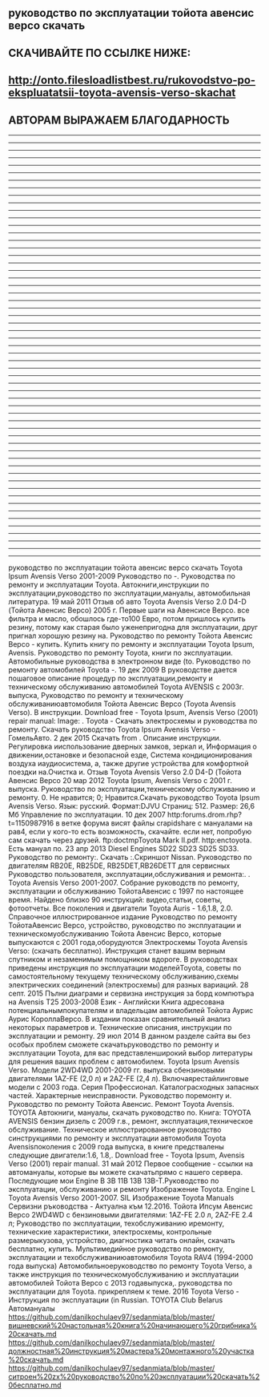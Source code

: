 руководство по эксплуатации тойота авенсис версо скачать
--------------------------------------------------
СКАЧИВАЙТЕ ПО ССЫЛКЕ НИЖЕ:
--------------------------------------------------
http://onto.filesloadlistbest.ru/rukovodstvo-po-ekspluatatsii-toyota-avensis-verso-skachat
--------------------------------------------------
АВТОРАМ ВЫРАЖАЕМ БЛАГОДАРНОСТЬ
--------------------------------------------------
--------------------------------------------------
--------------------------------------------------
--------------------------------------------------
--------------------------------------------------
--------------------------------------------------
--------------------------------------------------
--------------------------------------------------
--------------------------------------------------
--------------------------------------------------
--------------------------------------------------
--------------------------------------------------
--------------------------------------------------
--------------------------------------------------
--------------------------------------------------
--------------------------------------------------
--------------------------------------------------
--------------------------------------------------
--------------------------------------------------
--------------------------------------------------
--------------------------------------------------
--------------------------------------------------
--------------------------------------------------
--------------------------------------------------
--------------------------------------------------
--------------------------------------------------
--------------------------------------------------
--------------------------------------------------
--------------------------------------------------
--------------------------------------------------
--------------------------------------------------
--------------------------------------------------
--------------------------------------------------
--------------------------------------------------
--------------------------------------------------
--------------------------------------------------
--------------------------------------------------
--------------------------------------------------
--------------------------------------------------
--------------------------------------------------
--------------------------------------------------
--------------------------------------------------
--------------------------------------------------
--------------------------------------------------
--------------------------------------------------
--------------------------------------------------
--------------------------------------------------
--------------------------------------------------
--------------------------------------------------
--------------------------------------------------
--------------------------------------------------
--------------------------------------------------
--------------------------------------------------
--------------------------------------------------
--------------------------------------------------
--------------------------------------------------
--------------------------------------------------
--------------------------------------------------
руководство по эксплуатации тойота авенсис версо скачать Toyota Ipsum Avensis Verso 2001-2009 Руководство по  -. Руководства по ремонту и эксплуатации Toyota. Автокниги,инструкции по эксплуатации,руководство по эксплуатации,мануалы, автомобильная литература. 19 май 2011  Отзыв об авто Toyota Avensis Verso 2.0 D4-D (Тойота Авенсис Версо) 2005 г. Первые шаги на Авенсисе Версо.  все фильтра и масло, обошлось где-то100 Евро, потом пришлось купить резину, потому как старая было уженепригодна для эксплуатации, друг пригнал хорошую резину на. Руководство по ремонту Тойота Авенсис Версо - купить. Купить книгу по ремонту и эксплуатации Toyota Ipsum, Avensis. Руководство по ремонту Toyota, книги по эксплуатации. Автомобильные руководства в электронном виде (to. Руководство по ремонту автомобилей Toyota -. 19 дек 2009  В руководстве дается пошаговое описание процедур по эксплуатации,ремонту и техническому обслуживанию автомобилей Toyota AVENSIS с 2003г. выпуска,  Руководство по ремонту и техническому обслуживаниюавтомобиля Тойота Авенсис Версо (Toyota Avensis Verso). В инструкции. Download free - Toyota Ipsum, Avensis Verso (2001) repair manual: Image: . Toyota - Скачать электросхемы и руководства по ремонту. Скачать руководство Toyota Ipsum Avensis Verso - ГомельАвто. 2 дек 2015  Скачать from . Описание инструкции. Регулировка ииспользование дверных замков, зеркал и, Информация о движении,остановке и безопасной езде, Система кондиционирования воздуха иаудиосистема, а, также другие устройства для комфортной поездки на.Очистка и. Отзыв Toyota Avensis Verso 2.0 D4-D (Тойота Авенсис Версо
20 мар 2012  Toyota Ipsum, Avensis Verso с 2001 г. выпуска. Руководство по эксплуатации,техническому обслуживанию и ремонту. 0. Не нравится; 0; Нравится.Скачать руководство Toyota Ipsum Avensis Verso. Язык: русский. Формат:DJVU Страниц: 512. Размер: 26,6 Мб Управление по эксплуатации. 10 дек 2007  http:forums.drom.rhp?t=1150987916 в ветке форума висят файлы сrapidshare с мануалами на рав4, если у кого-то есть возможность, скачайте. если нет, попробую сам скачать через друзей. ftp:doctmpToyota Mark II.pdf. http:enctoyota. Есть мануал по. 23 апр 2013  Diesel Engines SD22 SD23 SD25 SD33. Руководство по ремонту:. Скачать :.Cкриншот Nissan. Руководство по двигателям RB20E, RB25DE, RB25DET,RB26DETT для сервисных  Руководство пользователя, эксплуатации,обслуживания и ремонта:. . Toyota Avensis Verso 2001-2007. Собрание руководств по ремонту, эксплуатации и обслуживанию ТойотаАвенсис с 1997 по настоящее время. Найдено близко 90 инструкций: видео,статьи, советы, фотоотчеты. Все поколения и двигатели Toyota Auris - 1.6,1.8, 2.0. Справочное иллюстрированное издание Руководство по ремонту ТойотаАвенсис Версо, устройство, руководство по эксплуатации и техническомуобслуживанию Тойота Авенсис Версо, которые выпускаются с 2001 года,оборудуются  Электросхемы Toyota Avensis Verso: (скачать бесплатно). Инструкция станет вашим верным спутником и незаменимым помощником вдороге. В руководствах приведены инструкция по эксплуатации моделейToyota, советы по самостоятельному текущему техническому обслуживанию,схемы электрических соединений (электросхемы) для разных вариаций. 28 септ. 2015  Пълни диаграми и сервизна инструкция за борд компютъра на Avensis T25 2003-2008 Език - Английски  Книга адресована потенциальнымпокупателям и владельцам автомобилей Тойота Аурис  Аурис  КороллаВерсо. В издании показан сравнительный анализ некоторых параметров и. Технические описания, инструкции по эксплуатации и ремонту. 29 июл 2014  В данном разделе сайта вы без особых проблем сможете скачатьруководство по ремонту и эксплуатации Toyota, для вас представленширокий выбор литературы для решения ваших проблем с автомобилем. Toyota Ipsum  Avensis Verso. Модели 2WD4WD 2001-2009 гг. выпуска сбензиновыми двигателями 1AZ-FE (2,0 л) и 2AZ-FE (2,4 л). Включаярестайлинговые модели c 2003 года. Серия Профессионал. Каталограсходных запасных частей. Характерные неисправности. Руководство поремонту и. Руководство по ремонту Тойота Авенсис. Ремонт Toyota Avensis. TOYOTA  Автокниги, мануалы, скачать руководство по. Книга: TOYOTA AVENSIS бензин  дизель с 2009 г.в., ремонт, эксплуатация,техническое обслуживание. Техническое иллюстрированное руководство синструкциями по ремонту и эксплуатации автомобиля Toyota Avensisпоколения с 2009 года выпуска, в книге предствалены следующие двигатели:1.6, 1.8,. Download free - Toyota Ipsum, Avensis Verso (2001) repair manual. 31 май 2012  Первое сообщение - ссылки на автомануалы, которые вы можете скачатьпрямо с нашего сервера. Последующие мои  Engine B 3B 11B 13B 13B-T.Руководство по эксплуатации, обслуживанию и ремонту Изображение Toyota. Engine L  Toyota Avensis Verso 2001-2007. SIL Изображение
Toyota Manuals  Сервизни ръководства - Актуална към 12.2016. Тойота Ипсум Авенсис Версо 2WD4WD с бензиновыми двигателями: 1AZ-FE 2.0 л, 2AZ-FE 2.4 л; Руководство по эксплуатации, техобслуживанию иремонту, технические характеристики, электросхемы, контрольные размерыкузова, устройство, диагностика читать онлайн, скачать бесплатно, купить. Мультимедийное руководство по ремонту, эксплуатации и техобслуживаниюавтомобиля Toyota RAV4 (1994-2000 года выпуска)  Автомобильноеруководство по ремонту Toyota Verso, а также инструкция по техническомуобслуживанию и эксплуатации автомобилей Тойота Версо с 2013 годавыпуска,. руководства по эксплуатации для Toyota. прикрепляем к теме. 2016 Toyota Verso - Инструкция по эксплуатации (in Russian. TOYOTA Club Belarus  Автомануалы
https://github.com/danilkochulaev97/sedanmiata/blob/master/вишневский%20настольная%20книга%20начинающего%20грибника%20скачать.md
https://github.com/danilkochulaev97/sedanmiata/blob/master/должностная%20инструкция%20мастера%20монтажного%20участка%20скачать.md
https://github.com/danilkochulaev97/sedanmiata/blob/master/ситроен%20zx%20руководство%20по%20эксплуатации%20скачать%20бесплатно.md